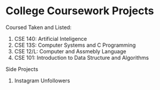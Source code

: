 # College Coursework Projects

Coursed Taken and Listed:

1. CSE 140: Artificial Inteligence
2. CSE 13S: Computer Systems and C Programming 
3. CSE 12/L: Computer and Assmebly Language
4. CSE 101: Introduction to Data Structure and Algorithms

Side Projects

1. Instagram Unfollowers
